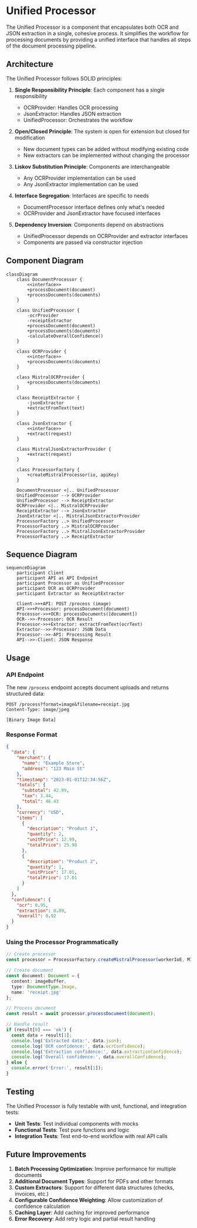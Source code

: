 # Unified Processor

The Unified Processor is a component that encapsulates both OCR and JSON extraction in a single, cohesive process. It simplifies the workflow for processing documents by providing a unified interface that handles all steps of the document processing pipeline.

## Architecture

The Unified Processor follows SOLID principles:

1. **Single Responsibility Principle**: Each component has a single responsibility
   - OCRProvider: Handles OCR processing
   - JsonExtractor: Handles JSON extraction
   - UnifiedProcessor: Orchestrates the workflow

2. **Open/Closed Principle**: The system is open for extension but closed for modification
   - New document types can be added without modifying existing code
   - New extractors can be implemented without changing the processor

3. **Liskov Substitution Principle**: Components are interchangeable
   - Any OCRProvider implementation can be used
   - Any JsonExtractor implementation can be used

4. **Interface Segregation**: Interfaces are specific to needs
   - DocumentProcessor interface defines only what's needed
   - OCRProvider and JsonExtractor have focused interfaces

5. **Dependency Inversion**: Components depend on abstractions
   - UnifiedProcessor depends on OCRProvider and extractor interfaces
   - Components are passed via constructor injection

## Component Diagram

```mermaid
classDiagram
    class DocumentProcessor {
        <<interface>>
        +processDocument(document)
        +processDocuments(documents)
    }
    
    class UnifiedProcessor {
        -ocrProvider
        -receiptExtractor
        +processDocument(document)
        +processDocuments(documents)
        -calculateOverallConfidence()
    }
    
    class OCRProvider {
        <<interface>>
        +processDocuments(documents)
    }
    
    class MistralOCRProvider {
        +processDocuments(documents)
    }
    
    class ReceiptExtractor {
        -jsonExtractor
        +extractFromText(text)
    }
    
    class JsonExtractor {
        <<interface>>
        +extract(request)
    }
    
    class MistralJsonExtractorProvider {
        +extract(request)
    }
    
    class ProcessorFactory {
        +createMistralProcessor(io, apiKey)
    }
    
    DocumentProcessor <|.. UnifiedProcessor
    UnifiedProcessor --> OCRProvider
    UnifiedProcessor --> ReceiptExtractor
    OCRProvider <|.. MistralOCRProvider
    ReceiptExtractor --> JsonExtractor
    JsonExtractor <|.. MistralJsonExtractorProvider
    ProcessorFactory ..> UnifiedProcessor
    ProcessorFactory ..> MistralOCRProvider
    ProcessorFactory ..> MistralJsonExtractorProvider
    ProcessorFactory ..> ReceiptExtractor
```

## Sequence Diagram

```mermaid
sequenceDiagram
    participant Client
    participant API as API Endpoint
    participant Processor as UnifiedProcessor
    participant OCR as OCRProvider
    participant Extractor as ReceiptExtractor
    
    Client->>+API: POST /process (image)
    API->>+Processor: processDocument(document)
    Processor->>+OCR: processDocuments([document])
    OCR-->>-Processor: OCR Result
    Processor->>+Extractor: extractFromText(ocrText)
    Extractor-->>-Processor: JSON Data
    Processor-->>-API: Processing Result
    API-->>-Client: JSON Response
```

## Usage

### API Endpoint

The new `/process` endpoint accepts document uploads and returns structured data:

```http
POST /process?format=image&filename=receipt.jpg
Content-Type: image/jpeg

[Binary Image Data]
```

### Response Format

```json
{
  "data": {
    "merchant": {
      "name": "Example Store",
      "address": "123 Main St"
    },
    "timestamp": "2023-01-01T12:34:56Z",
    "totals": {
      "subtotal": 42.99,
      "tax": 3.44,
      "total": 46.43
    },
    "currency": "USD",
    "items": [
      {
        "description": "Product 1",
        "quantity": 2,
        "unitPrice": 12.99,
        "totalPrice": 25.98
      },
      {
        "description": "Product 2",
        "quantity": 1,
        "unitPrice": 17.01,
        "totalPrice": 17.01
      }
    ]
  },
  "confidence": {
    "ocr": 0.95,
    "extraction": 0.89,
    "overall": 0.92
  }
}
```

### Using the Processor Programmatically

```typescript
// Create processor
const processor = ProcessorFactory.createMistralProcessor(workerIoE, MISTRAL_API_KEY);

// Create document
const document: Document = {
  content: imageBuffer,
  type: DocumentType.Image,
  name: 'receipt.jpg'
};

// Process document
const result = await processor.processDocument(document);

// Handle result
if (result[0] === 'ok') {
  const data = result[1];
  console.log('Extracted data:', data.json);
  console.log('OCR confidence:', data.ocrConfidence);
  console.log('Extraction confidence:', data.extractionConfidence);
  console.log('Overall confidence:', data.overallConfidence);
} else {
  console.error('Error:', result[1]);
}
```

## Testing

The Unified Processor is fully testable with unit, functional, and integration tests:

- **Unit Tests**: Test individual components with mocks
- **Functional Tests**: Test pure functions and logic
- **Integration Tests**: Test end-to-end workflow with real API calls

## Future Improvements

1. **Batch Processing Optimization**: Improve performance for multiple documents
2. **Additional Document Types**: Support for PDFs and other formats
3. **Custom Extractors**: Support for different data structures (checks, invoices, etc.)
4. **Configurable Confidence Weighting**: Allow customization of confidence calculation
5. **Caching Layer**: Add caching for improved performance
6. **Error Recovery**: Add retry logic and partial result handling